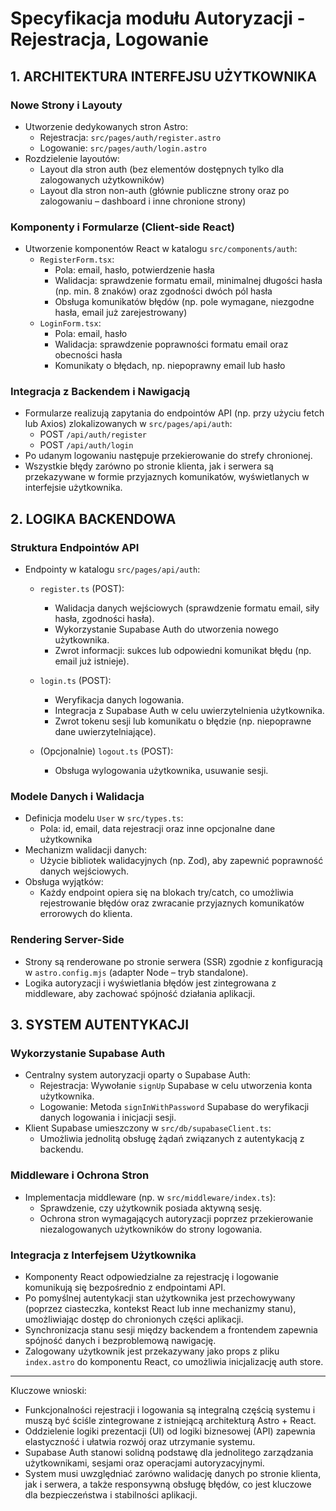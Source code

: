 # Specyfikacja modułu Autoryzacji - Rejestracja, Logowanie

## 1. ARCHITEKTURA INTERFEJSU UŻYTKOWNIKA

### Nowe Strony i Layouty

- Utworzenie dedykowanych stron Astro:
  - Rejestracja: `src/pages/auth/register.astro`
  - Logowanie: `src/pages/auth/login.astro`
- Rozdzielenie layoutów:
  - Layout dla stron auth (bez elementów dostępnych tylko dla zalogowanych użytkowników)
  - Layout dla stron non-auth (głównie publiczne strony oraz po zalogowaniu – dashboard i inne chronione strony)

### Komponenty i Formularze (Client-side React)

- Utworzenie komponentów React w katalogu `src/components/auth`:
  - `RegisterForm.tsx`:
    - Pola: email, hasło, potwierdzenie hasła
    - Walidacja: sprawdzenie formatu email, minimalnej długości hasła (np. min. 8 znaków) oraz zgodności dwóch pól hasła
    - Obsługa komunikatów błędów (np. pole wymagane, niezgodne hasła, email już zarejestrowany)
  - `LoginForm.tsx`:
    - Pola: email, hasło
    - Walidacja: sprawdzenie poprawności formatu email oraz obecności hasła
    - Komunikaty o błędach, np. niepoprawny email lub hasło

### Integracja z Backendem i Nawigacją

- Formularze realizują zapytania do endpointów API (np. przy użyciu fetch lub Axios) zlokalizowanych w `src/pages/api/auth`:
  - POST `/api/auth/register`
  - POST `/api/auth/login`
- Po udanym logowaniu następuje przekierowanie do strefy chronionej.
- Wszystkie błędy zarówno po stronie klienta, jak i serwera są przekazywane w formie przyjaznych komunikatów, wyświetlanych w interfejsie użytkownika.

## 2. LOGIKA BACKENDOWA

### Struktura Endpointów API

- Endpointy w katalogu `src/pages/api/auth`:

  - `register.ts` (POST):

    - Walidacja danych wejściowych (sprawdzenie formatu email, siły hasła, zgodności hasła).
    - Wykorzystanie Supabase Auth do utworzenia nowego użytkownika.
    - Zwrot informacji: sukces lub odpowiedni komunikat błędu (np. email już istnieje).

  - `login.ts` (POST):

    - Weryfikacja danych logowania.
    - Integracja z Supabase Auth w celu uwierzytelnienia użytkownika.
    - Zwrot tokenu sesji lub komunikatu o błędzie (np. niepoprawne dane uwierzytelniające).

  - (Opcjonalnie) `logout.ts` (POST):
    - Obsługa wylogowania użytkownika, usuwanie sesji.

### Modele Danych i Walidacja

- Definicja modelu `User` w `src/types.ts`:
  - Pola: id, email, data rejestracji oraz inne opcjonalne dane użytkownika
- Mechanizm walidacji danych:
  - Użycie bibliotek walidacyjnych (np. Zod), aby zapewnić poprawność danych wejściowych.
- Obsługa wyjątków:
  - Każdy endpoint opiera się na blokach try/catch, co umożliwia rejestrowanie błędów oraz zwracanie przyjaznych komunikatów errorowych do klienta.

### Rendering Server-Side

- Strony są renderowane po stronie serwera (SSR) zgodnie z konfiguracją w `astro.config.mjs` (adapter Node – tryb standalone).
- Logika autoryzacji i wyświetlania błędów jest zintegrowana z middleware, aby zachować spójność działania aplikacji.

## 3. SYSTEM AUTENTYKACJI

### Wykorzystanie Supabase Auth

- Centralny system autoryzacji oparty o Supabase Auth:
  - Rejestracja: Wywołanie `signUp` Supabase w celu utworzenia konta użytkownika.
  - Logowanie: Metoda `signInWithPassword` Supabase do weryfikacji danych logowania i inicjacji sesji.
- Klient Supabase umieszczony w `src/db/supabaseClient.ts`:
  - Umożliwia jednolitą obsługę żądań związanych z autentykacją z backendu.

### Middleware i Ochrona Stron

- Implementacja middleware (np. w `src/middleware/index.ts`):
  - Sprawdzenie, czy użytkownik posiada aktywną sesję.
  - Ochrona stron wymagających autoryzacji poprzez przekierowanie niezalogowanych użytkowników do strony logowania.

### Integracja z Interfejsem Użytkownika

- Komponenty React odpowiedzialne za rejestrację i logowanie komunikują się bezpośrednio z endpointami API.
- Po pomyślnej autentykacji stan użytkownika jest przechowywany (poprzez ciasteczka, kontekst React lub inne mechanizmy stanu), umożliwiając dostęp do chronionych części aplikacji.
- Synchronizacja stanu sesji między backendem a frontendem zapewnia spójność danych i bezproblemową nawigację.
- Zalogowany użytkownik jest przekazywany jako props z pliku `index.astro` do komponentu React, co umożliwia inicjalizację auth store.

---

Kluczowe wnioski:

- Funkcjonalności rejestracji i logowania są integralną częścią systemu i muszą być ściśle zintegrowane z istniejącą architekturą Astro + React.
- Oddzielenie logiki prezentacji (UI) od logiki biznesowej (API) zapewnia elastyczność i ułatwia rozwój oraz utrzymanie systemu.
- Supabase Auth stanowi solidną podstawę dla jednolitego zarządzania użytkownikami, sesjami oraz operacjami autoryzacyjnymi.
- System musi uwzględniać zarówno walidację danych po stronie klienta, jak i serwera, a także responsywną obsługę błędów, co jest kluczowe dla bezpieczeństwa i stabilności aplikacji.
